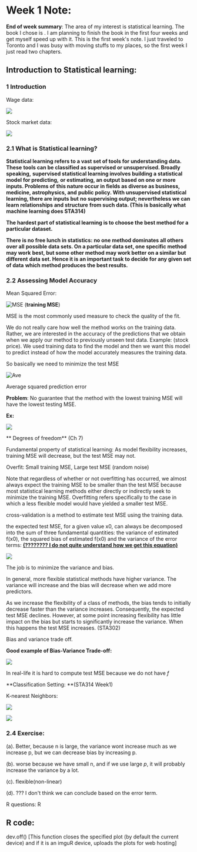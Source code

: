 # **Week 1 Note:**

**End of week summary**: The area of my interest is statistical learning. The book I chose is <An Introduction to Statistical Learning: with Applications in R>. I am planning to finish the book in the first four weeks and get myself speed up with it.  This is the first week's note. I just traveled to Toronto and I was busy with moving stuffs to my places, so the first week I just read two chapters.

## Introduction to Statistical learning:

### 1 Introduction

Wage data:

![](https://github.com/DD-Daniel/STA496/blob/main/images/image-20210916142009854.png)

Stock market data: 

![](https://github.com/DD-Daniel/STA496/blob/main/images/image-20210916142037824.png)



### 2.1 What is Statistical learning?

**Statistical learning refers to a vast set of tools for understanding data. These**
**tools can be classified as supervised or unsupervised. Broadly speaking,**
**supervised statistical learning involves building a statistical model for predicting,**
**or estimating, an output based on one or more inputs. Problems of**
**this nature occur in fields as diverse as business, medicine, astrophysics, and**
**public policy. With unsupervised statistical learning, there are inputs but**
**no supervising output; nevertheless we can learn relationships and structure**
**from such data. (This is basically what machine learning does STA314)**

**The hardest part of statistical learning is to choose the best method for a particular dataset.**

**There is no free lunch in statistics: no one method dominates all others over all**
**possible data sets. On a particular data set, one specific method may work**
**best, but some other method may work better on a similar but different**
**data set. Hence it is an important task to decide for any given set of data**
**which method produces the best results.**

### 2.2 Assessing Model Accuracy

Mean Squared Error:

![MSE](https://github.com/DD-Daniel/STA496/blob/main/images/image-20210916005614362.png)      (**training MSE**)

MSE is the most commonly used measure to check the quality of the fit.

We do not really care how well the method works on the training data. Rather, we are interested in the accuracy of the predictions that we obtain when we apply our method to previously unseen test data. Example: (stock price). We used training data to find the model and then we want this model to predict instead of how the model accurately measures the training data.

So basically we need to minimize the test MSE

![Ave](https://github.com/DD-Daniel/STA496/blob/main/images/image-20210916100449478.png)

Average squared prediction error

**Problem**: No guarantee that the method with the lowest training MSE will have the lowest testing MSE.

**Ex:**

![](https://github.com/DD-Daniel/STA496/blob/main/images/image-20210916120843443.png)

** Degrees of freedom** (Ch 7)

Fundamental property of statistical learning: As model flexibility increases, training MSE will decrease, but the test MSE may not.

Overfit: Small training MSE, Large test MSE (random noise)

Note that regardless of whether or not overfitting has occurred, we almost always expect the training MSE to be smaller than the test MSE because most statistical learning methods either directly or indirectly seek to minimize the training MSE. Overfitting refers specifically
to the case in which a less flexible model would have yielded a smaller test MSE.

cross-validation is a method to estimate test MSE using the training data.

the expected test MSE, for a given value x0, can always be decomposed into the sum of three fundamental quantities: the variance of estimated f(x0), the squared bias of estimated f(x0) and the variance of the error terms:  <u>**(???????? I do not quite understand how we get this equation)**</u>

![](https://github.com/DD-Daniel/STA496/blob/main/images/image-20210916132106404.png)

The job is to minimize the variance and bias.

In general, more flexible statistical methods have higher variance. The variance will
increase and the bias will decrease when we add more predictors.

As we increase the flexibility of a class of methods, the bias tends to initially decrease faster than the variance increases. Consequently, the expected test MSE declines. However, at some point increasing flexibility has little impact on the bias but starts to significantly increase the variance. When this happens the test MSE increases. (STA302)

Bias and variance trade off.

**Good example of Bias-Variance Trade-off:**

![](https://github.com/DD-Daniel/STA496/blob/main/images/image-20210916142346888.png)

In real-life it is hard to compute test MSE because we do not have *f*

**Classification Setting: **(STA314 Week1)

K-nearest Neighbors: 

![](https://github.com/DD-Daniel/STA496/blob/main/images/image-20210916143049647.png)

![](https://github.com/DD-Daniel/STA496/blob/main/images/image-20210916143105519.png)



### 2.4 Exercise:

(a).  Better, because n is large, the variance wont increase much as we increase p, but we can decrease bias by increasing p.

(b). worse because we have small n, and if we use large *p*, it will probably increase the variance by a lot. 

(c). flexible(non-linear)

(d). ??? I don't think we can conclude based on the error term.



R questions: R 































## R code: 

dev.off() [This function closes the specified plot (by default the current device) and if it is an imguR device, uploads the plots for web hosting]









